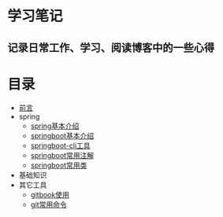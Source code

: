 # 学习笔记
## 记录日常工作、学习、阅读博客中的一些心得

# 目录

* [前言](README.md)
* spring
    * [spring基本介绍](Spring/spring基本介绍.md)
    * [springboot基本介绍](Spring/springboot基本介绍.md)
    * [springboot-cli工具](Spring/springboot-cli工具.md)
    * [springboot常用注解](Spring/springBoot常用注解.md)
    * [springboot常用类](Spring/springBoot常用类及其用法.md)
* 基础知识
* 其它工具
    * [gitbook使用](Tools/gitbook的使用.md)
    * [git常用命令](Tools/git常用命令.md)


